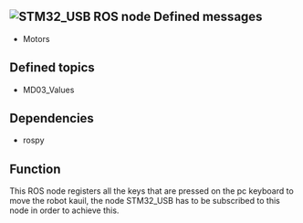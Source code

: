 ![STM32_USB ROS node](https://github.com/Robots-de-Rescate/Kauil_ROS/blob/master/img/teleoperation.jpg)
Defined messages
-------
- Motors

Defined topics
-----
- MD03_Values

Dependencies
-------
- rospy

Function
------
This ROS node registers all the keys that are pressed on the pc keyboard to move the robot kauil, the node STM32_USB has to be subscribed to this node in order to achieve this.


